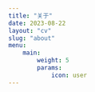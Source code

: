 ```yaml
---
title: "关于"
date: 2023-08-22
layout: "cv"
slug: "about"
menu:
    main:   
        weight: 5
        params: 
            icon: user
---
```

